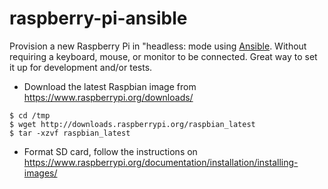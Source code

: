 # raspberry-pi-ansible
Provision a new Raspberry Pi in "headless: mode using [Ansible](http://www.ansible.com/home). Without requiring a keyboard, mouse, or monitor to be connected. Great way to set it up for development and/or tests.

* Download the latest Raspbian image from https://www.raspberrypi.org/downloads/
```
$ cd /tmp
$ wget http://downloads.raspberrypi.org/raspbian_latest
$ tar -xzvf raspbian_latest
```
* Format SD card, follow the instructions on https://www.raspberrypi.org/documentation/installation/installing-images/
